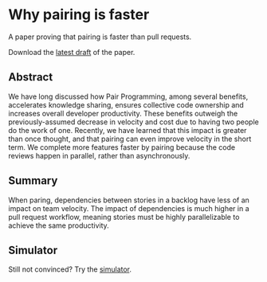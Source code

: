 # Why pairing is faster

A paper proving that pairing is faster than pull requests.

Download the [latest draft](https://github.com/initialcapacity/why-pairing-is-faster/releases/latest/download/why-pairing-is-faster.pdf)
of the paper.

## Abstract

We have long discussed how Pair Programming, among several benefits, accelerates knowledge sharing, ensures collective code
ownership and increases overall developer productivity. These benefits outweigh the previously-assumed decrease in velocity
and cost due to having two people do the work of one. Recently, we have learned that this impact is greater
than once thought, and that pairing can even improve velocity in the short term. We complete more features faster by
pairing because the code reviews happen in parallel, rather than asynchronously.

## Summary 

When paring, dependencies between stories in a backlog have less of an impact on team velocity.
The impact of dependencies is much higher in a pull request workflow, meaning stories must be highly parallelizable to
achieve the same productivity.

## Simulator

Still not convinced?
Try the [simulator](https://github.com/initialcapacity/why-pairing-is-faster-simulator).
